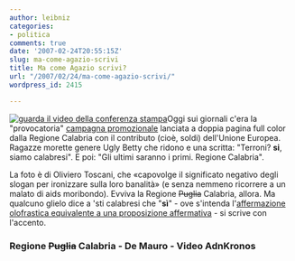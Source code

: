 ```yaml
---
author: leibniz
categories:
- politica
comments: true
date: '2007-02-24T20:55:15Z'
slug: ma-come-agazio-scrivi
title: Ma come Agazio scrivi?
url: "/2007/02/24/ma-come-agazio-scrivi/"
wordpress_id: 2415

---
```

[![guarda il video della conferenza stampa](http://www.leibniz-blogs.it/gallery/calabri.png)](http://www.adnkronos.com/2Level.php?cat=Video&stream=lq&loidVideo=23_02_07_FotoCalabria)Oggi sui giornali c'era la "provocatoria" [campagna promozionale](http://www.regione.calabria.it/index.php?module=ufficiostampa&action=comunicato&id=1741) lanciata a doppia pagina full color dalla Regione Calabria con il contributo (cioè, soldi) dell'Unione Europea.  Ragazze morette genere Ugly Betty che ridono e una scritta: "Terroni? **si**, siamo calabresi". E poi: "Gli ultimi saranno i primi. Regione Calabria".

La foto è di Oliviero Toscani, che «capovolge il significato negativo degli slogan per ironizzare sulla loro banalità» (e senza nemmeno ricorrere a un malato di aids moribondo). Evviva la Regione <strike>Puglia</strike> Calabria, allora. Ma qualcuno glielo dice a 'sti calabresi che "**sì**" - ove s'intenda l'[affermazione olofrastica equivalente a una proposizione affermativa](http://www.demauroparavia.it/108060) - si scrive con l'accento.


### Regione <strike>Puglia</strike> Calabria - De Mauro - Video AdnKronos
